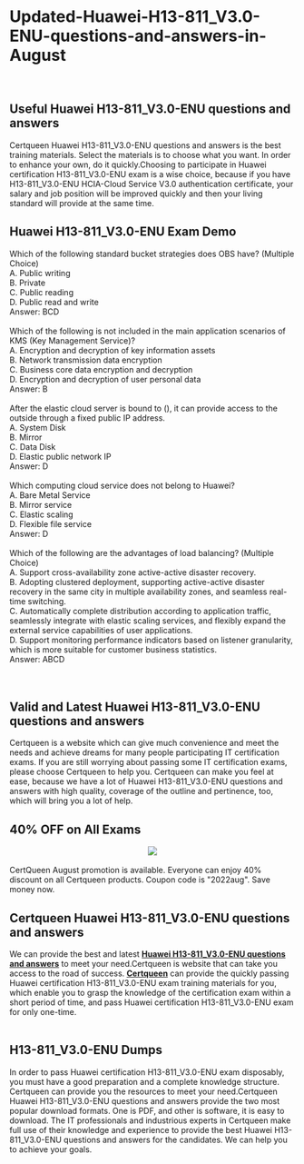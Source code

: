 # Updated-Huawei-H13-811_V3.0-ENU-questions-and-answers-in-August
<br />
<h2>
	Useful Huawei H13-811_V3.0-ENU questions and answers
</h2>
Certqueen Huawei H13-811_V3.0-ENU questions and answers is the best training materials. Select the materials is to choose what you want. In order to enhance your own, do it quickly.Choosing to participate in Huawei certification H13-811_V3.0-ENU exam is a wise choice, because if you have H13-811_V3.0-ENU HCIA-Cloud Service V3.0 authentication certificate, your salary and job position will be improved quickly and then your living standard will provide at the same time.
<h2>
	Huawei H13-811_V3.0-ENU Exam Demo
</h2>
Which of the following standard bucket strategies does OBS have? (Multiple Choice) <br />
A. Public writing <br />
B. Private <br />
C. Public reading <br />
D. Public read and write <br />
Answer: BCD<br />
<br />
Which of the following is not included in the main application scenarios of KMS (Key Management Service)? <br />
A. Encryption and decryption of key information assets <br />
B. Network transmission data encryption <br />
C. Business core data encryption and decryption <br />
D. Encryption and decryption of user personal data <br />
Answer: B<br />
<br />
After the elastic cloud server is bound to (), it can provide access to the outside through a fixed public IP address. <br />
A. System Disk <br />
B. Mirror <br />
C. Data Disk <br />
D. Elastic public network IP <br />
Answer: D<br />
<br />
Which computing cloud service does not belong to Huawei? <br />
A. Bare Metal Service <br />
B. Mirror service <br />
C. Elastic scaling <br />
D. Flexible file service <br />
Answer: D<br />
<br />
Which of the following are the advantages of load balancing? (Multiple Choice) <br />
A. Support cross-availability zone active-active disaster recovery. <br />
B. Adopting clustered deployment, supporting active-active disaster recovery in the same city in multiple availability zones, and seamless real-time switching. <br />
C. Automatically complete distribution according to application traffic, seamlessly integrate with elastic scaling services, and flexibly expand the external service capabilities of user applications. <br />
D. Support monitoring performance indicators based on listener granularity, which is more suitable for customer business statistics. <br />
Answer: ABCD<br />
<br />
<br />
<h2>
	Valid and Latest Huawei H13-811_V3.0-ENU questions and answers
</h2>
Certqueen is a website which can give much convenience and meet the needs and achieve dreams for many people participating IT certification exams. If you are still worrying about passing some IT certification exams, please choose Certqueen to help you. Certqueen can make you feel at ease, because we have a lot of Huawei H13-811_V3.0-ENU questions and answers with high quality, coverage of the outline and pertinence, too, which will bring you a lot of help.
<h2>
	40% OFF on All Exams
</h2>
<div style="text-align:center;">
	<a href="https://www.certqueen.com/promotion.asp"><img src="http://www.h12-261.com/wp-content/uploads/2022/08/CQ-August-promo-2022-e1659337928585.jpg" /></a>
</div>
<br />
CertQueen August promotion is available. Everyone can enjoy 40% discount on all Certqueen products. Coupon code is "2022aug". Save money now.<br />
<h2>
	Certqueen Huawei H13-811_V3.0-ENU questions and answers
</h2>
We can provide the best and latest <a href="https://www.certqueen.com/H13-811_V3.0-ENU.html" target="_blank"><strong>Huawei H13-811_V3.0-ENU questions and answers</strong></a> to meet your need.Certqueen is website that can take you access to the road of success. <a href="http://www.certqueen.com/" target="_blank"><strong>Certqueen</strong></a> can provide the quickly passing Huawei certification H13-811_V3.0-ENU exam training materials for you, which enable you to grasp the knowledge of the certification exam within a short period of time, and pass Huawei certification H13-811_V3.0-ENU exam for only one-time.<br />
<br />
<h2>
	H13-811_V3.0-ENU Dumps
</h2>
In order to pass Huawei certification H13-811_V3.0-ENU exam disposably, you must have a good preparation and a complete knowledge structure. Certqueen can provide you the resources to meet your need.Certqueen Huawei H13-811_V3.0-ENU questions and answers provide the two most popular download formats. One is PDF, and other is software, it is easy to download. The IT professionals and industrious experts in Certqueen make full use of their knowledge and experience to provide the best Huawei H13-811_V3.0-ENU questions and answers for the candidates. We can help you to achieve your goals.
